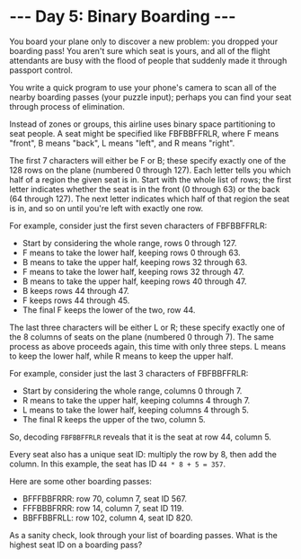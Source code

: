 # --- Day 5: Binary Boarding ---
You board your plane only to discover a new problem: you dropped your boarding
pass! You aren't sure which seat is yours, and all of the flight attendants are
busy with the flood of people that suddenly made it through passport control.

You write a quick program to use your phone's camera to scan all of the nearby
boarding passes (your puzzle input); perhaps you can find your seat through
process of elimination.

Instead of zones or groups, this airline uses binary space partitioning to seat
people. A seat might be specified like FBFBBFFRLR, where F means "front", B
means "back", L means "left", and R means "right".

The first 7 characters will either be F or B; these specify exactly one of the
128 rows on the plane (numbered 0 through 127). Each letter tells you which half
of a region the given seat is in. Start with the whole list of rows; the first
letter indicates whether the seat is in the front (0 through 63) or the back (64
through 127). The next letter indicates which half of that region the seat is
in, and so on until you're left with exactly one row.

For example, consider just the first seven characters of FBFBBFFRLR:

- Start by considering the whole range, rows 0 through 127.
- F means to take the lower half, keeping rows 0 through 63.
- B means to take the upper half, keeping rows 32 through 63.
- F means to take the lower half, keeping rows 32 through 47.
- B means to take the upper half, keeping rows 40 through 47.
- B keeps rows 44 through 47.
- F keeps rows 44 through 45.
- The final F keeps the lower of the two, row 44.

The last three characters will be either L or R; these specify exactly one of
the 8 columns of seats on the plane (numbered 0 through 7). The same process as
above proceeds again, this time with only three steps. L means to keep the lower
half, while R means to keep the upper half.

For example, consider just the last 3 characters of FBFBBFFRLR:

- Start by considering the whole range, columns 0 through 7.
- R means to take the upper half, keeping columns 4 through 7.
- L means to take the lower half, keeping columns 4 through 5.
- The final R keeps the upper of the two, column 5.

So, decoding `FBFBBFFRLR` reveals that it is the seat at row 44, column 5.

Every seat also has a unique seat ID: multiply the row by 8, then add the
column. In this example, the seat has ID `44 * 8 + 5 = 357`.

Here are some other boarding passes:

- BFFFBBFRRR: row 70, column 7, seat ID 567.
- FFFBBBFRRR: row 14, column 7, seat ID 119.
- BBFFBBFRLL: row 102, column 4, seat ID 820.

As a sanity check, look through your list of boarding passes. What is the
highest seat ID on a boarding pass?
